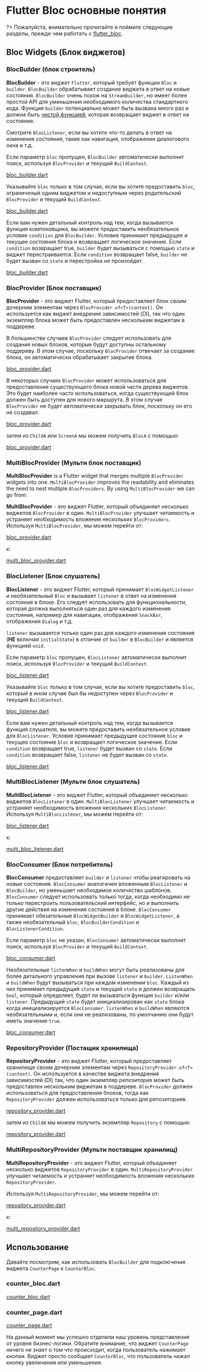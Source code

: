 # Flutter Bloc основные понятия

?> Пожалуйста, внимательно прочитайте и поймите следующие разделы, прежде чем работать с [flutter_bloc](https://pub.dev/packages/flutter_bloc).

## Bloc Widgets (Блок виджетов)

### BlocBuilder (блок строитель)

**BlocBuilder** - это виджет `Flutter`, который требует функции `Bloc` и `builder`. `BlocBuilder` обрабатывает создание виджета в ответ на новые состояния. `BlocBuilder` очень похож на `StreamBuilder`, но имеет более простой API для уменьшения необходимого количества стандартного кода. Функция `builder` потенциально может быть вызвана много раз и должна быть [чистой функцией](https://en.wikipedia.org/wiki/Pure_function), которая возвращает виджет в ответ на состояние.

Смотрите `BlocListener`, если вы хотите что-то делать в ответ на изменения состояния, такие как навигация, отображение диалогового окна и т.д.

Если параметр `bloc` пропущен, `BlocBuilder` автоматически выполнит поиск, используя `BlocProvider` и текущий `BuildContext`.

[bloc_builder.dart](../_snippets/flutter_bloc_core_concepts/bloc_builder.dart.md ':include')

Указывайте `bloc` только в том случае, если вы хотите предоставить `bloc`, ограниченый одним виджетом и недоступным через родительский `BlocProvider` и текущий `BuildContext`.

[bloc_builder.dart](../_snippets/flutter_bloc_core_concepts/bloc_builder_explicit_bloc.dart.md ':include')

Если вам нужен детальный контроль над тем, когда вызывается функция компоновщика, вы можете предоставить необязательное условие `condition` для `BlocBuilder`. Условие принимает предыдущее и текущее состояния блока и возвращает логическое значение. Если `condition` возвращает true, `builder` будет вызываться с помощью `state` и виджет перестраивается. Если `condition` возвращает false, `builder` не будет вызван со `state` и перестройка не произойдет.

[bloc_builder.dart](../_snippets/flutter_bloc_core_concepts/bloc_builder_condition.dart.md ':include')

### BlocProvider (Блок поставщик)

**BlocProvider** - это виджет Flutter, который предоставляет блок своим дочерним элементам через `BlocProvider.of<T>(context)`. Он используется как виджет внедрения зависимостей (DI), так что один экземпляр блока может быть предоставлен нескольким виджетам в поддереве.

В большинстве случаев `BlocProvider` следует использовать для создания новых блоков, которые будут доступны остальному поддереву. В этом случае, поскольку `BlocProvider` отвечает за создание блока, он автоматически обрабатывает закрытие блока.

[bloc_provider.dart](../_snippets/flutter_bloc_core_concepts/bloc_provider.dart.md ':include')

В некоторых случаях `BlocProvider` может использоваться для предоставления существующего блока новой части дерева виджетов. Это будет наиболее часто использоваться, когда существующий блок должен быть доступен для нового маршрута. В этом случае `BlocProvider` не будет автоматически закрывать блок, поскольку он его не создавал.

[bloc_provider.dart](../_snippets/flutter_bloc_core_concepts/bloc_provider_value.dart.md ':include')

затем из `ChildA` или `ScreenA` мы можем получить `BlocA` с помощью:

[bloc_provider.dart](../_snippets/flutter_bloc_core_concepts/bloc_provider_lookup.dart.md ':include')

### MultiBlocProvider (Мульти блок поставщик)

**MultiBlocProvider** is a Flutter widget that merges multiple `BlocProvider` widgets into one.
`MultiBlocProvider` improves the readability and eliminates the need to nest multiple `BlocProviders`.
By using `MultiBlocProvider` we can go from:

**MultiBlocProvider** - это виджет Flutter, который объединяет несколько виджетов `BlocProvider` в один.
`MultiBlocProvider` улучшает читаемость и устраняет необходимость вложения нескольких `BlocProviders`.
Используя `MultiBlocProvider`, мы можем перейти от:

[bloc_provider.dart](../_snippets/flutter_bloc_core_concepts/nested_bloc_provider.dart.md ':include')

к:

[multi_bloc_provider.dart](../_snippets/flutter_bloc_core_concepts/multi_bloc_provider.dart.md ':include')

### BlocListener (Блок слушатель)

**BlocListener** - это виджет Flutter, который принимает `BlocWidgetListener` и необязательный `Bloc` и вызывает `listener` в ответ на изменения состояния в блоке. Его следует использовать для функциональности, которая должна выполняться один раз для каждого изменения состояния, например для навигации, отображения `SnackBar`, отображения `Dialog` и т.д.

`listener` вызывается только один раз для каждого изменения состояния (**НЕ** включая `initialState`) в отличие от `builder` в `BlocBuilder` и является функцией `void`.

Если параметр `bloc` пропущен, `BlocListener` автоматически выполнит поиск, используя `BlocProvider` и текущий `BuildContext`.

[bloc_listener.dart](../_snippets/flutter_bloc_core_concepts/bloc_listener.dart.md ':include')

Указывайте `bloc` только в том случае, если вы хотите предоставить `bloc`, который в ином случае был бы недоступен через `BlocProvider` и текущий `BuildContext`.

[bloc_listener.dart](../_snippets/flutter_bloc_core_concepts/bloc_listener_explicit_bloc.dart.md ':include')

Если вам нужен детальный контроль над тем, когда вызывается функция слушателя, вы можете предоставить необязательное условие для `BlocListener`. Условие принимает предыдущее состояние `bloc` и текущее состояние `bloc` и возвращает логическое значение. Если `condition` возвращает true, `listener` будет вызван со `state`. Если `condition` возвращает false, `listener` не будет вызван со `state`.

[bloc_listener.dart](../_snippets/flutter_bloc_core_concepts/bloc_listener_condition.dart.md ':include')

### MultiBlocListener (Мульти блок слушатель)

**MultiBlocListener** - это виджет Flutter, который объединяет несколько виджетов `BlocListener` в один.
`MultiBlocListener` улучшает читаемость и устраняет необходимость вложения нескольких `BlocListener`.
Используя `MultiBlocListener`, мы можем перейти от:

[bloc_listener.dart](../_snippets/flutter_bloc_core_concepts/nested_bloc_listener.dart.md ':include')

к:

[multi_bloc_listener.dart](../_snippets/flutter_bloc_core_concepts/multi_bloc_listener.dart.md ':include')

### BlocConsumer (Блок потребитель)

**BlocConsumer** предоставляет `builder` и `listener` чтобы реагировать на новые состояния. `BlocConsumer` аналогичен вложенным `BlocListener` и `BlocBuilder`, но уменьшает необходимое количество шаблонов. `BlocConsumer` следует использовать только тогда, когда необходимо не только перестроить пользовательский интерфейс, но и выполнить другие действия на изменения состояния в блоке. `BlocConsumer` принимает обязательные `BlocWidgetBuilder` и `BlocWidgetListener`, а также необязательный `bloc`, `BlocBuilderCondition` и `BlocListenerCondition`.

Если параметр `bloc` не указан, `BlocConsumer` автоматически выполнит поиск, используя
`BlocProvider` и текущий `BuildContext`.

[bloc_consumer.dart](../_snippets/flutter_bloc_core_concepts/bloc_consumer.dart.md ':include')

Необязательные `listenWhen` и `buildWhen` могут быть реализованы для более детального управления при вызове `listener` и `builder`. `ListenWhen` и `buildWhen` будут вызываться при каждом изменении `bloc`. Каждый из них принимает предыдущий `state` и текущий `state` и должен возвращать `bool`, который определяет, будет ли вызываться функция `builder` и/или `listener`. Предыдущий `state` будет инициализирован как `state` блока когда инициализируется `BlocConsumer`. `listenWhen` и `buildWhen` являются необязательными и, если они не реализованы, по умолчанию они будут иметь значение `true`.

[bloc_consumer.dart](../_snippets/flutter_bloc_core_concepts/bloc_consumer_condition.dart.md ':include')

### RepositoryProvider (Постащик хранилища)

**RepositoryProvider** - это виджет Flutter, который предоставляет хранилище своим дочерним элементам через `RepositoryProvider.of<T>(context)`. Он используется в качестве виджета внедрения зависимостей (DI) так, что один экземпляр репозитория может быть предоставлен нескольким виджетам в поддереве. `BlocProvider` должен использоваться для предоставления блоков, тогда как `RepositoryProvider` должен использоваться только для репозиториев.

[repository_provider.dart](../_snippets/flutter_bloc_core_concepts/repository_provider.dart.md ':include')

затем из `ChildA` мы можем получить экземпляр `Repository` с помощью:

[repository_provider.dart](../_snippets/flutter_bloc_core_concepts/repository_provider_lookup.dart.md ':include')

### MultiRepositoryProvider (Мульти поставщик хранилищ)

**MultiRepositoryProvider** - это виджет Flutter, который объединяет несколько виджетов `RepositoryProvider` в один. `MultiRepositoryProvider` улучшает читаемость и устраняет необходимость вложения нескольких `RepositoryProvider`.

Используя `MultiRepositoryProvider`, мы можем перейти от:

[repository_provider.dart](../_snippets/flutter_bloc_core_concepts/nested_repository_provider.dart.md ':include')

к:

[multi_repository_provider.dart](../_snippets/flutter_bloc_core_concepts/multi_repository_provider.dart.md ':include')

## Использование

Давайте посмотрим, как использовать `BlocBuilder` для подключения виджета `CounterPage` к `CounterBloc`.

### counter_bloc.dart

[counter_bloc.dart](../_snippets/flutter_bloc_core_concepts/counter_bloc.dart.md ':include')

### counter_page.dart

[counter_page.dart](../_snippets/flutter_bloc_core_concepts/counter_page.dart.md ':include')

На данный момент мы успешно отделили наш уровень представления от уровня бизнес-логики. Обратите внимание, что виджет `CounterPage` ничего не знает о том что происходит, когда пользователь нажимает кнопки. Виджет просто сообщает `CounterBloc`, что пользователь нажал кнопку увеличения или уменьшения.
